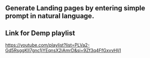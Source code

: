 ## Generate Landing pages by entering simple prompt in natural language.

## Link for Demp playlist
https://youtube.com/playlist?list=PLVa2-Gd5RsggKIl7gnc1jYEqnsX2iAmrD&si=9Zf3q4FfGxvvHlj1
